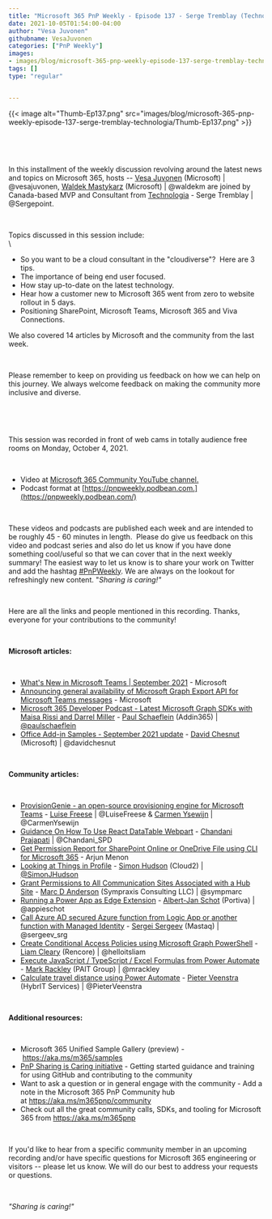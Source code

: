 ```yaml
---
title: "Microsoft 365 PnP Weekly - Episode 137 - Serge Tremblay (Technologia)"
date: 2021-10-05T01:54:00-04:00
author: "Vesa Juvonen"
githubname: VesaJuvonen
categories: ["PnP Weekly"]
images:
- images/blog/microsoft-365-pnp-weekly-episode-137-serge-tremblay-technologia/Thumb-Ep137.png
tags: []
type: "regular"


---
```

{{< image alt="Thumb-Ep137.png" src="images/blog/microsoft-365-pnp-weekly-episode-137-serge-tremblay-technologia/Thumb-Ep137.png" >}}

 

 

In this installment of the weekly discussion revolving around the latest
news and topics on Microsoft 365, hosts -- [Vesa
Juvonen](http://twitter.com/vesajuvonen) (Microsoft) \|
\@vesajuvonen, [Waldek
Mastykarz](http://twitter.com/waldekm) (Microsoft) \| \@waldekm are
joined by Canada-based MVP and Consultant from
[Technologia](https://www.technologia.com/en) - Serge Tremblay \|
\@Sergepoint.

 

Topics discussed in this session include: \
\

-   So you want to be a cloud consultant in the "cloudiverse"?  Here
    are 3 tips.
-   The importance of being end user focused.
-   How stay up-to-date on the latest technology. 
-   Hear how a customer new to Microsoft 365 went from zero to website
    rollout in 5 days. 
-   Positioning SharePoint, Microsoft Teams, Microsoft 365 and Viva
    Connections. 

We also covered 14 articles by Microsoft and the community from the last
week. 

 

Please remember to keep on providing us feedback on how we can help on
this journey. We always welcome feedback on making the community more
inclusive and diverse.

 



 

This session was recorded in front of web cams in totally audience free
rooms on Monday, October 4, 2021.

 

-   Video at [Microsoft 365 Community YouTube
    channel.](https://aka.ms/m365pnp-videos)
-   Podcast format
    at [https://pnpweekly.podbean.com.](https://pnpweekly.podbean.com/)

 

These videos and podcasts are published each week and are intended to be
roughly 45 - 60 minutes in length.  Please do give us feedback on this
video and podcast series and also do let us know if you have done
something cool/useful so that we can cover that in the next weekly
summary! The easiest way to let us know is to share your work on Twitter
and add the
hashtag [#PnPWeekly](https://twitter.com/search?q=%23pnpweekly). We are
always on the lookout for refreshingly new content. "*Sharing is
caring!"* 

 

Here are all the links and people mentioned in this recording. Thanks,
everyone for your contributions to the community!

 

**Microsoft articles:**

 

-   [What's New in Microsoft Teams \| September
    2021](https://techcommunity.microsoft.com/t5/microsoft-teams-blog/what-s-new-in-microsoft-teams-september-2021/ba-p/2793627) -
    Microsoft  
-   [Announcing general availability of Microsoft Graph Export API for
    Microsoft Teams
    messages](https://developer.microsoft.com/en-us/microsoft-teams/blogs/announcing-general-availability-of-microsoft-graph-export-api-for-microsoft-teams-messages/) -
    Microsoft 
-   [Microsoft 365 Developer Podcast - Latest Microsoft Graph SDKs with
    Maisa Rissi and Darrel
    Miller](https://techcommunity.microsoft.com/t5/microsoft-365-pnp-blog/microsft-365-developer-podcast-latest-microsoft-graph-sdks-with/ba-p/2790309) -
    [Paul Schaeflein](http://twitter.com/paulschaeflein) (Addin365) \|
    [\@paulschaeflein](/t5/user/viewprofilepage/user-id/113) 
-   [Office Add-in Samples - September 2021
    update](https://techcommunity.microsoft.com/t5/microsoft-365-pnp-blog/office-add-in-samples-september-2021-update/ba-p/2768832) -
    [David Chesnut](http://twitter.com/davidchesnut) (Microsoft) \|
    \@davidchesnut 

 

**Community articles:**

 

-   [ProvisionGenie - an open-source provisioning engine for Microsoft
    Teams](https://techcommunity.microsoft.com/t5/microsoft-365-pnp-blog/provisiongenie-an-open-source-provisioning-engine-for-microsoft/ba-p/2796434) -
    [Luise Freese](http://twitter.com/LuiseFreese) \| \@LuiseFreese &
    [Carmen Ysewijn](http://twitter.com/CarmenYsewijn) \|
    \@CarmenYsewijn 
-   [Guidance On How To Use React DataTable
    Webpart](https://techcommunity.microsoft.com/t5/microsoft-365-pnp-blog/guidance-on-how-to-use-react-datatable-webpart/ba-p/2772933) -
    [Chandani Prajapati](http://twitter.com/Chandani_SPD) \|
    \@Chandani_SPD 
-   [Get Permission Report for SharePoint Online or OneDrive File using
    CLI for Microsoft
    365](https://techcommunity.microsoft.com/t5/microsoft-365-pnp-blog/get-permission-report-for-sharepoint-online-or-onedrive-file/ba-p/2781372) -
    Arjun Menon  
-   [Looking at Things in
    Profile](https://techcommunity.microsoft.com/t5/microsoft-365-pnp-blog/looking-at-things-in-profile/ba-p/2781232) -
    [Simon Hudson](http://twitter.com/simonjhudson) (Cloud2) \|
    [\@SimonJHudson](/t5/user/viewprofilepage/user-id/792961)  
-   [Grant Permissions to All Communication Sites Associated with a Hub
    Site](https://sympmarc.com/2021/09/29/grant-permissions-to-all-communication-sites-associated-with-a-hub-site/) -
    [Marc D Anderson](http://twitter.com/sympmarc) (Sympraxis Consulting
    LLC) \| \@sympmarc
-   [Running a Power App as Edge
    Extension](https://www.cloudappie.nl/power-app-edge-extension/) -
    [Albert-Jan Schot](http://twitter.com/appieschot) (Portiva) \|
    \@appieschot 
-   [Call Azure AD secured Azure function from Logic App or another
    function with Managed
    Identity](https://spblog.net/post/2021/09/28/call-azure-ad-secured-azure-function-from-logic-app-or-another-function-with-managed-identity) -
    [Sergei Sergeev](http://twitter.com/sergeev_srg) (Mastaq) \|
    \@sergeev_srg  
-   [Create Conditional Access Policies using Microsoft Graph
    PowerShell](https://helloitsliam.com/2021/09/27/create-conditional-access-policies-using-microsoft-graph-powershell/) -
    [Liam Cleary](http://twitter.com/helloitsliam) (Rencore) \|
    \@helloitsliam 
-   [Execute JavaScript / TypeScript / Excel Formulas from Power
    Automate](https://www.markrackley.net/2021/09/27/execute-javascript-typescript-excel-formulas-from-power-automate/) -
    [Mark Rackley](http://twitter.com/mrackley) (PAIT Group) \|
    \@mrackley 
-   [Calculate travel distance using Power
    Automate](https://sharepains.com/2021/09/27/calculate-travel-distance-power-automate/) -
    [Pieter Veenstra](http://twitter.com/PieterVeenstra) (HybrIT
    Services) \| \@PieterVeenstra 

 

**Additional resources:**

 

-   Microsoft 365 Unified Sample Gallery (preview)
    - <https://aka.ms/m365/samples> 
-   [PnP Sharing is Caring
    initiative](https://aka.ms/sharing-is-caring) - Getting started
    guidance and training for using GitHub and contributing to the
    community
-   Want to ask a question or in general engage with the community - Add
    a note in the Microsoft 365 PnP Community hub
    at <https://aka.ms/m365pnp/community>
-   Check out all the great community calls, SDKs, and tooling for
    Microsoft 365 from <https://aka.ms/m365pnp>

 

If you'd like to hear from a specific community member in an upcoming
recording and/or have specific questions for Microsoft 365 engineering
or visitors -- please let us know. We will do our best to address your
requests or questions.

 

*"Sharing is caring!"*
